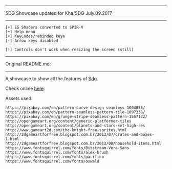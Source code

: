 ------------------------------------------------------

SDG Showcase updated for Kha/SDG July.09.2017

------------------------------------------------------
```
[+] ES Shaders converted to SPIR-V
[+] Help menu
[+] KeyCodes/rebinded keys 
[-] Arrow keys disabled
```
```
[!] Controls don't work when resizing the screen (still)
```
------------------------------------------------------

Original README.md:

------------------------------------------------------

A showcase to show all the features of [Sdg](https://github.com/RafaelOliveira/Sdg).

Check online [here](http://sudoestegames.com/play/sdg-showcase).

Assets used:
```
https://pixabay.com/en/pattern-curve-design-seamless-1004855/
https://pixabay.com/en/pattern-seamless-pattern-tile-1097338/
https://pixabay.com/en/grunge-stripe-seamless-pattern-1557132/
http://opengameart.org/content/generic-platformer-tiles
http://opengameart.org/content/planets-and-stars-set-high-res
http://www.gameart2d.com/the-knight-free-sprites.html
http://2dgameartforfree.blogspot.com.br/2013/07/crates-and-boxes-1.html
http://2dgameartforfree.blogspot.com.br/2013/08/household-items.html
https://www.fontsquirrel.com/fonts/Bitstream-Vera-Sans
https://www.fontsquirrel.com/fonts/alex-brush
https://www.fontsquirrel.com/fonts/pacifico
https://www.fontsquirrel.com/fonts/oswald
```
